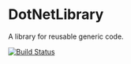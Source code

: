 # DotNetLibrary
A library for reusable generic code.

[![Build Status](https://github.com/daemogar/DotNetLibrary/actions/workflows/pushbuild.yml/badge.svg?branch=master)](https://github.com/daemogar/DotNetLibrary/actions/workflows/pushbuild.yml)
